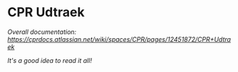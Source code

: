 # CPR Udtraek

*Overall documentation: https://cprdocs.atlassian.net/wiki/spaces/CPR/pages/12451872/CPR+Udtraek*

*It's a good idea to read it all!*